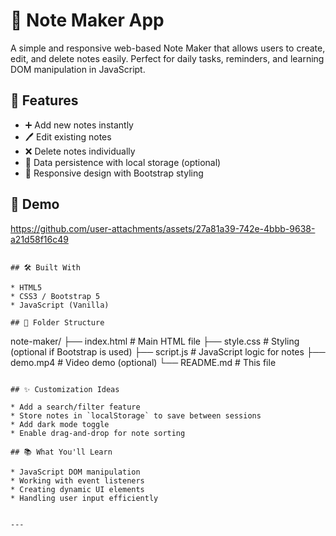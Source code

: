 # 📝 Note Maker App

A simple and responsive web-based Note Maker that allows users to create, edit, and delete notes easily. Perfect for daily tasks, reminders, and learning DOM manipulation in JavaScript.

## 🚀 Features

- ➕ Add new notes instantly
- 🖊️ Edit existing notes
- ❌ Delete notes individually
- 💾 Data persistence with local storage (optional)
- 📱 Responsive design with Bootstrap styling

## 📸 Demo


https://github.com/user-attachments/assets/27a81a39-742e-4bbb-9638-a21d58f16c49



```

## 🛠️ Built With

* HTML5
* CSS3 / Bootstrap 5
* JavaScript (Vanilla)

## 📂 Folder Structure

```

note-maker/
├── index.html # Main HTML file
├── style.css # Styling (optional if Bootstrap is used)
├── script.js # JavaScript logic for notes
├── demo.mp4 # Video demo (optional)
└── README.md # This file

```

## ✨ Customization Ideas

* Add a search/filter feature
* Store notes in `localStorage` to save between sessions
* Add dark mode toggle
* Enable drag-and-drop for note sorting

## 📚 What You'll Learn

* JavaScript DOM manipulation
* Working with event listeners
* Creating dynamic UI elements
* Handling user input efficiently


---
```
